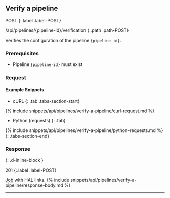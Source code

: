 ## Verify a pipeline

POST
{:.label .label-POST}

/api/pipelines/{pipeline-id}/verification
{:.path .path-POST}

Verifies the configuration of the pipeline `{pipeline-id}`.

### Prerequisites
- Pipeline `{pipeline-id}` must exist

### Request

#### Example Snippets
- cURL
{: .tab .tabs-section-start}

{% include snippets/api/pipelines/verify-a-pipeline/curl-request.md %}

- Python (requests)
{: .tab}

{% include snippets/api/pipelines/verify-a-pipeline/python-requests.md %}
{: .tabs-section-end}

### Response
{: .d-inline-block }

201
{:.label .label-POST}

[Job](jobs#job) with HAL links.
{% include snippets/api/pipelines/verify-a-pipeline/response-body.md %}

---
